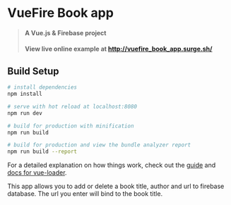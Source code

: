 # VueFire Book app

> #### A Vue.js & Firebase project
> #### View live online example at http://vuefire_book_app.surge.sh/



## Build Setup

``` bash
# install dependencies
npm install

# serve with hot reload at localhost:8080
npm run dev

# build for production with minification
npm run build

# build for production and view the bundle analyzer report
npm run build --report
```

For a detailed explanation on how things work, check out the [guide](http://vuejs-templates.github.io/webpack/) and [docs for vue-loader](http://vuejs.github.io/vue-loader).

This app allows you to add or delete a book title, author and url to firebase database. 
The url you enter will bind to the book title.
